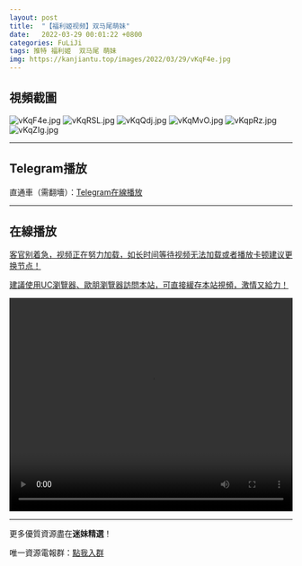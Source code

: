 ```yaml
---
layout: post
title:  "【福利姬视频】双马尾萌妹"
date:   2022-03-29 00:01:22 +0800
categories: FuLiJi
tags: 推特 福利姬  双马尾 萌妹
img: https://kanjiantu.top/images/2022/03/29/vKqF4e.jpg
---
```



## 視頻截圖

![vKqF4e.jpg](https://kanjiantu.top/images/2022/03/29/vKqF4e.jpg)
![vKqRSL.jpg](https://kanjiantu.top/images/2022/03/29/vKqRSL.jpg)
![vKqQdj.jpg](https://kanjiantu.top/images/2022/03/29/vKqQdj.jpg)
![vKqMvO.jpg](https://kanjiantu.top/images/2022/03/29/vKqMvO.jpg)
![vKqpRz.jpg](https://kanjiantu.top/images/2022/03/29/vKqpRz.jpg)
![vKqZIg.jpg](https://kanjiantu.top/images/2022/03/29/vKqZIg.jpg)

* * *
## Telegram播放

直通車（需翻墻）：[Telegram在線播放](https://t.me/mimeijingxuan/116)

* * *
## 在線播放
<u>客官别着急，视频正在努力加载，如长时间等待视频无法加载或者播放卡顿建议更换节点！</u>

<u>建議使用UC瀏覽器、歐朋瀏覽器訪問本站，可直接緩存本站視頻，激情又給力！</u>
<center><video src="https://publer.io/uploads/tmp/1648490975-24441-0500-9705/52d0691eced3c93ba16509798febd7b7.mp4" width="100%" height="380px" controls="controls"></video></center>


* * *
更多優質資源盡在**迷妹精選**！

唯一資源電報群：[點我入群](https://t.me/mimeijingxuan)


